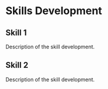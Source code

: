 # Skills Development

## Skill 1

Description of the skill development.

## Skill 2

Description of the skill development.
